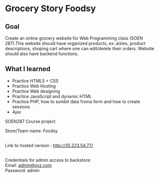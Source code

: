 # Grocery Story Foodsy
## Goal
Create an online grocery website for Web Programming class (SOEN 287).This website should have organized products, ex: aisles, product descriptions, shoping cart where one can edit/delete their orders. Website should also have backend functions.


## What I learned
- Practice HTML5 + CSS
- Practice Web Hosting
- Practice Web designing
- Practice JavaScript and dynamic HTML
- Practice PHP, how to sumbit data froma form and how to create sessions
- Ajax


SOEN287 Course project <br/>


Store/Team name: Foodsy<br/><br/>

Link to hosted version : 	<a href="http://35.223.54.77/">http://35.223.54.77/</a><br/><br/>

Credentials for admin access to backstore:<br/>
    Email: admin@xyz.com<br/>
    Password: admin<br/>

